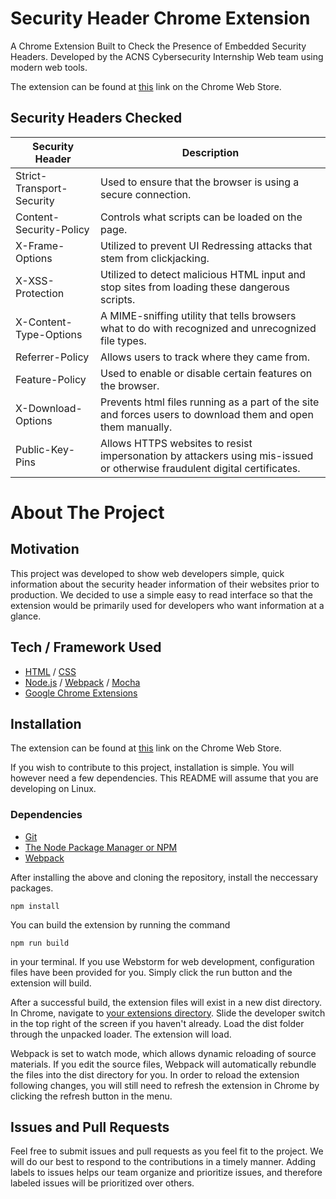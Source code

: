 # Security Header Chrome Extension

A Chrome Extension Built to Check the Presence of Embedded Security Headers. Developed by the ACNS Cybersecurity 
Internship Web team using modern web tools.

The extension can be found at [this]() link on the Chrome Web Store. 

## Security Headers Checked

| Security Header           | Description |
| ------------------------- | ----------- |
| Strict-Transport-Security | Used to ensure that the browser is using a secure connection. |
| Content-Security-Policy   | Controls what scripts can be loaded on the page. |
| X-Frame-Options           | Utilized to prevent UI Redressing attacks that stem from clickjacking. |
| X-XSS-Protection          | Utilized to detect malicious HTML input and stop sites from loading these dangerous scripts. |
| X-Content-Type-Options    | A MIME-sniffing utility that tells browsers what to do with recognized and unrecognized file types. |
| Referrer-Policy           | Allows users to track where they came from. |
| Feature-Policy            | Used to enable or disable certain features on the browser. |
| X-Download-Options        | Prevents html files running as a part of the site and forces users to download them and open them manually. |
| Public-Key-Pins           | Allows HTTPS websites to resist impersonation by attackers using mis-issued or otherwise fraudulent digital certificates. |

# About The Project

## Motivation

This project was developed to show web developers simple, quick information about the security header information of 
their websites prior to production. We decided to use a simple easy to read interface so that the extension would be 
primarily used for developers who want information at a glance.

## Tech / Framework Used

- [HTML](https://en.wikipedia.org/wiki/HTML) / [CSS](https://en.wikipedia.org/wiki/Cascading_Style_Sheets)
- [Node.js](https://www.javascript.com) / [Webpack](https://www.javascript.com) / [Mocha](https://www.javascript.com)
- [Google Chrome Extensions](http://www.chromeextensions.org)

## Installation

The extension can be found at [this]() link on the Chrome Web Store. 

If you wish to contribute to this project, installation is simple. You will however need a few dependencies. This README
 will assume that you are developing on Linux. 
 
### Dependencies

 - [Git]()
 - [The Node Package Manager or NPM]()
 - [Webpack]()
 
 
After installing the above and cloning the repository, install the neccessary packages.

`npm install`

You can build the extension by running the command

`npm run build`

in your terminal. If you use Webstorm for web development, configuration files have been provided for you. Simply click 
the run button and the extension will build. 

After a successful build, the extension files will exist in a new dist directory. In Chrome, navigate to 
[your extensions directory](chrome://extensions/). Slide the developer switch in the top right of the screen if you 
haven't already. Load the dist folder through the unpacked loader. The extension will load.

Webpack is set to watch mode, which allows dynamic reloading of source 
materials. If you edit the source files, Webpack will automatically rebundle the files into the dist directory for you. 
In order to reload the extension following changes, you will still need to refresh the extension in Chrome by clicking 
the refresh button in the menu.

## Issues and Pull Requests

Feel free to submit issues and pull requests as you feel fit to the project. We will do our best to respond to the 
contributions in a timely manner. Adding labels to issues helps our team organize and prioritize issues, and therefore 
labeled issues will be prioritized over others.
